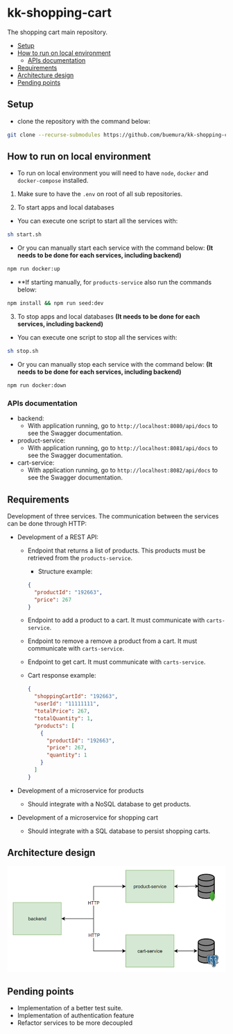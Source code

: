 # kk-shopping-cart

The shopping cart main repository.

- [Setup](#setup)
- [How to run on local environment](#how-to-run-on-local-environment)
  - [APIs documentation](#apis-documentation)
- [Requirements](#requirements)
- [Architecture design](#architecture-design)
- [Pending points](#pending-points)

## Setup

- clone the repository with the command below:

```bash
git clone --recurse-submodules https://github.com/buemura/kk-shopping-cart.git
```

## How to run on local environment

- To run on local environment you will need to have `node`, `docker` and `docker-compose` installed.

1. Make sure to have the `.env` on root of all sub repositories.

2. To start apps and local databases

- You can execute one script to start all the services with:

```bash
sh start.sh
```

- Or you can manually start each service with the command below: **(It needs to be done for each services, including backend)**

```bash
npm run docker:up
```

- \*\*If starting manually, for `products-service` also run the commands below:

```bash
npm install && npm run seed:dev
```

3. To stop apps and local databases **(It needs to be done for each services, including backend)**

- You can execute one script to stop all the services with:

```bash
sh stop.sh
```

- Or you can manually stop each service with the command below: **(It needs to be done for each services, including backend)**

```bash
npm run docker:down
```

### APIs documentation

- backend:
  - With application running, go to `http://localhost:8080/api/docs` to see the Swagger documentation.
- product-service:
  - With application running, go to `http://localhost:8081/api/docs` to see the Swagger documentation.
- cart-service:
  - With application running, go to `http://localhost:8082/api/docs` to see the Swagger documentation.

## Requirements

Development of three services. The communication between the services can be done through HTTP:

- Development of a REST API:

  - Endpoint that returns a list of products. This products must be retrieved from the `products-service`.

    - Structure example:

    ```json
    {
      "productId": "192663",
      "price": 267
    }
    ```

  - Endpoint to add a product to a cart. It must communicate with `carts-service`.
  - Endpoint to remove a remove a product from a cart. It must communicate with `carts-service`.
  - Endpoint to get cart. It must communicate with `carts-service`.
  - Cart response example:
    ```json
    {
      "shoppingCartId": "192663",
      "userId": "11111111",
      "totalPrice": 267,
      "totalQuantity": 1,
      "products": [
        {
          "productId": "192663",
          "price": 267,
          "quantity": 1
        }
      ]
    }
    ```

- Development of a microservice for products
  - Should integrate with a NoSQL database to get products.
- Development of a microservice for shopping cart
  - Should integrate with a SQL database to persist shopping carts.

## Architecture design

![Architecture](./docs/architecture.png)

## Pending points

- Implementation of a better test suite.
- Implementation of authentication feature
- Refactor services to be more decoupled
